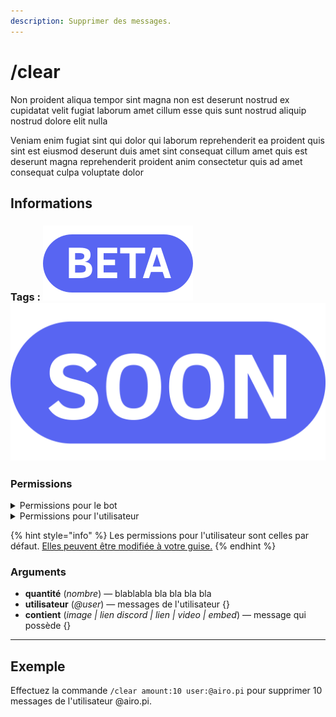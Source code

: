 ```yaml
---
description: Supprimer des messages.
---
```


# /clear

Non proident aliqua tempor sint magna non est deserunt nostrud ex cupidatat velit fugiat laborum amet cillum esse quis sunt nostrud aliquip nostrud dolore elit nulla

Veniam enim fugiat sint qui dolor qui laborum reprehenderit ea proident quis sint est eiusmod deserunt duis amet sint consequat cillum amet quis est deserunt magna reprehenderit proident anim consectetur quis ad amet consequat culpa voluptate dolor

## Informations

### Tags : [<img src="../../.gitbook/assets/complete.svg" alt="BETA" data-size="line">](../../misc/tags.md#le-tag)[<img src="../../.gitbook/assets/complete.png" alt="SOON" data-size="line">](../../misc/tags.md#le-tag-1)

### Permissions

<details>

<summary>Permissions pour le bot</summary>

Gérer les messages, lire les messages, lire l'historique, se connecter

</details>

<details>

<summary>Permissions pour l'utilisateur</summary>

Gérer les messages

</details>

{% hint style="info" %}
Les permissions pour l'utilisateur sont celles par défaut. [Elles peuvent être modifiée à votre guise.](../../misc/autoriser-une-commande.md)
{% endhint %}

### Arguments

* **quantité** (_nombre_) — blablabla bla bla bla bla
* **utilisateur** (_@user_) — messages de l'utilisateur {}
* **contient** (_image | lien discord | lien | video | embed_) — message qui possède {}

***

## Exemple

Effectuez la commande `/clear amount:10 user:@airo.pi` pour supprimer 10 messages de l'utilisateur @airo.pi.

<figure><img src="https://tse4.mm.bing.net/th?id=OIP.F00dCf4bXxX0J-qEEf4qIQHaD6&#x26;pid=Api" alt=""><figcaption></figcaption></figure>

